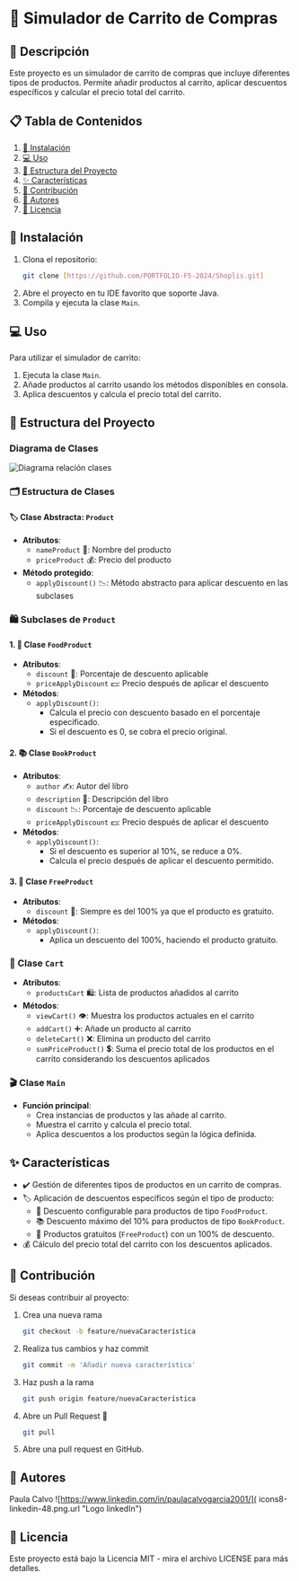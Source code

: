 # 🛒 Simulador de Carrito de Compras

## 📖 Descripción
Este proyecto es un simulador de carrito de compras que incluye diferentes tipos de productos. Permite añadir productos al carrito, aplicar descuentos específicos y calcular el precio total del carrito.

## 📋 Tabla de Contenidos
1. [🚀 Instalación](#-instalación)
2. [💻 Uso](#-uso)
3. [📂 Estructura del Proyecto](#-estructura-del-proyecto)
4. [✨ Características](#-características)
5. [🤝 Contribución](#-contribución)
6. [👥 Autores](#-autores)
7. [📜 Licencia](#-licencia)

## 🚀 Instalación
1. Clona el repositorio:
    ``` bash 
   git clone [https://github.com/PORTFOLIO-F5-2024/Shoplis.git]

2. Abre el proyecto en tu IDE favorito que soporte Java.
3. Compila y ejecuta la clase `Main`.

## 💻 Uso
Para utilizar el simulador de carrito:
1. Ejecuta la clase `Main`.
2. Añade productos al carrito usando los métodos disponibles en consola.
3. Aplica descuentos y calcula el precio total del carrito.

## 📂 Estructura del Proyecto

### Diagrama de Clases
![Diagrama relación clases](ruta/diagrama.png)

### 🗂️ Estructura de Clases

#### 🏷️ Clase Abstracta: `Product`
- **Atributos**:
   - `nameProduct` 📛: Nombre del producto
   - `priceProduct` 💰: Precio del producto
- **Método protegido**:
   - `applyDiscount()` 📉: Método abstracto para aplicar descuento en las subclases

### 🛍️ Subclases de `Product`

#### 1. 🍏 Clase `FoodProduct`
- **Atributos**:
   - `discount` 🤑: Porcentaje de descuento aplicable
   - `priceApplyDiscount` 💵: Precio después de aplicar el descuento
- **Métodos**:
   - `applyDiscount()`:
      - Calcula el precio con descuento basado en el porcentaje especificado.
      - Si el descuento es 0, se cobra el precio original.

#### 2. 📚 Clase `BookProduct`
- **Atributos**:
   - `author` ✍️: Autor del libro
   - `description` 📝: Descripción del libro
   - `discount` 📉: Porcentaje de descuento aplicable
   - `priceApplyDiscount` 💵: Precio después de aplicar el descuento
- **Métodos**:
   - `applyDiscount()`:
      - Si el descuento es superior al 10%, se reduce a 0%.
      - Calcula el precio después de aplicar el descuento permitido.

#### 3. 🎁 Clase `FreeProduct`
- **Atributos**:
   - `discount` 💯: Siempre es del 100% ya que el producto es gratuito.
- **Métodos**:
   - `applyDiscount()`:
      - Aplica un descuento del 100%, haciendo el producto gratuito.

### 🛒 Clase `Cart`
- **Atributos**:
   - `productsCart` 🛍️: Lista de productos añadidos al carrito
- **Métodos**:
   - `viewCart()` 👁️: Muestra los productos actuales en el carrito
   - `addCart()` ➕: Añade un producto al carrito
   - `deleteCart()` ❌: Elimina un producto del carrito
   - `sumPriceProduct()` 💲: Suma el precio total de los productos en el carrito considerando los descuentos aplicados

### 🎬 Clase `Main`
- **Función principal**:
   - Crea instancias de productos y las añade al carrito.
   - Muestra el carrito y calcula el precio total.
   - Aplica descuentos a los productos según la lógica definida.

## ✨ Características
- ✔️ Gestión de diferentes tipos de productos en un carrito de compras.
- 🏷️ Aplicación de descuentos específicos según el tipo de producto:
   - 🍏 Descuento configurable para productos de tipo `FoodProduct`.
   - 📚 Descuento máximo del 10% para productos de tipo `BookProduct`.
   - 🎁 Productos gratuitos (`FreeProduct`) con un 100% de descuento.
- 💰 Cálculo del precio total del carrito con los descuentos aplicados.

## 🤝 Contribución
Si deseas contribuir al proyecto:
1. Crea una nueva rama
   ``` bash 
   git checkout -b feature/nuevaCaracterística
2. Realiza tus cambios y haz commit
    ``` bash
   git commit -m 'Añadir nueva característica'
3. Haz push a la rama
    ``` bash
   git push origin feature/nuevaCaracterística
4. Abre un Pull Request 📨
    ``` bash
   git pull 
5. Abre una pull request en GitHub.

## 👥 Autores

Paula Calvo ![https://www.linkedin.com/in/paulacalvogarcia2001/]( icons8-linkedin-48.png.url "Logo linkedIn")
## 📜 Licencia
Este proyecto está bajo la Licencia MIT - mira el archivo LICENSE para más detalles.

